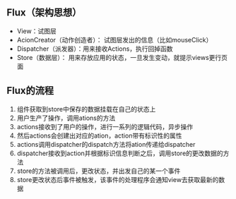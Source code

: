 ## Flux（架构思想）
- View：试图层
- AcionCreator（动作创造者）： 试图层发出的信息（比如mouseClick）
- Dispatcher（派发器）：用来接收Actions，执行回掉函数 
- Store（数据层）： 用来存放应用的状态，一旦发生变动，就提示views更行页面
## Flux的流程
1. 组件获取到store中保存的数据挂载在自己的状态上
2. 用户生产了操作，调用ations的方法
3. actions接收到了用户的操作，进行一系列的逻辑代码，异步操作
4. 然后actions会创建出对应的ation，action带有标识性的属性
5. actions调用dispatcher的dispatch方法将ation传递给dispatcher
6. dispatcher接收到action并根据标识信息判断之后，调用store的更改数据的方法
7. store的方法被调用后，更改状态，并出发自己的某一个事件
8. store更改状态后事件被触发，该事件的处理程序会通知view去获取最新的数据
